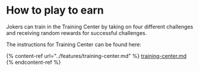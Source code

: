 # How to play to earn

​Jokers can train in the Training Center by taking on four different challenges and receiving random rewards for successful challenges.&#x20;

The instructions for Training Center can be found here:

{% content-ref url="../features/training-center.md" %}
[training-center.md](../features/training-center.md)
{% endcontent-ref %}
